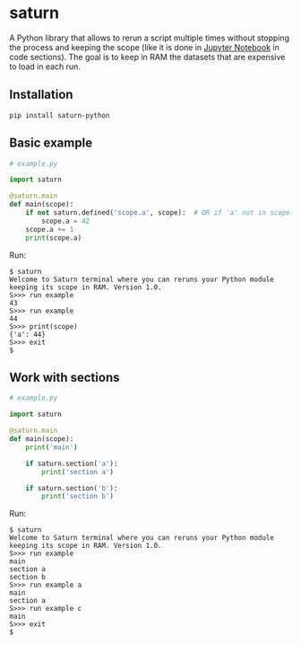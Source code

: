 # saturn

A Python library that allows to rerun a script multiple times without stopping
the process and keeping the scope (like it is done in
[Jupyter Notebook](https://jupyter.org/) in code sections).
The goal is to keep in RAM the datasets that are expensive to load in each run.

## Installation

```
pip install saturn-python
```

## Basic example

```python
# example.py

import saturn

@saturn.main
def main(scope):
    if not saturn.defined('scope.a', scope):  # OR if 'a' not in scope:
        scope.a = 42
    scope.a += 1
    print(scope.a)
```

Run:

```
$ saturn
Welcome to Saturn terminal where you can reruns your Python module keeping its scope in RAM. Version 1.0.
S>>> run example
43
S>>> run example
44
S>>> print(scope)
{'a': 44}
S>>> exit
$
```


## Work with sections

```python
# example.py

import saturn

@saturn.main
def main(scope):
    print('main')

    if saturn.section('a'):
        print('section a')

    if saturn.section('b'):
        print('section b')
```

Run:

```
$ saturn
Welcome to Saturn terminal where you can reruns your Python module keeping its scope in RAM. Version 1.0.
S>>> run example
main
section a
section b
S>>> run example a
main
section a
S>>> run example c
main
S>>> exit
$
```
